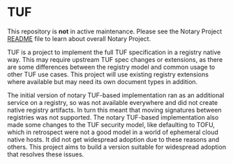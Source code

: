 # TUF

This repository is **not** in active maintenance. Please see the Notary Project [README](https://github.com/notaryproject/.github/blob/main/README.md) file to learn about overall Notary Project.

TUF is a project to implement the full TUF specification in a registry native way. This may
require upstream TUF spec changes or extensions, as there are some differences between the
registry model and common usage to other TUF use cases. This project will use existing
registry extensions where available but may need its own document types in addition.

The initial version of notary TUF-based implementation ran as an additional service on a registry, so was not
available everywhere and did not create native registry artifacts. In turn this meant
that moving signatures between registries was not supported. The notary TUF-based implementation also made some
changes to the TUF security model, like defaulting to TOFU, which in retrospect were
not a good model in a world of ephemeral cloud native hosts. It did not get widespread
adoption due to these reasons and others. This project aims to build a version suitable
for widespread adoption that resolves these issues.
